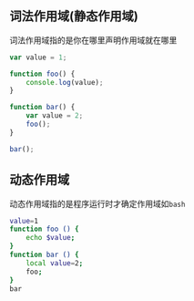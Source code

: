 ## 词法作用域(静态作用域)

词法作用域指的是你在哪里声明作用域就在哪里

~~~js
var value = 1;

function foo() {
    console.log(value);
}

function bar() {
    var value = 2;
    foo();
}

bar();

~~~

## 动态作用域

动态作用域指的是程序运行时才确定作用域如`bash`

~~~bash
value=1
function foo () {
    echo $value;
}
function bar () {
    local value=2;
    foo;
}
bar
~~~


